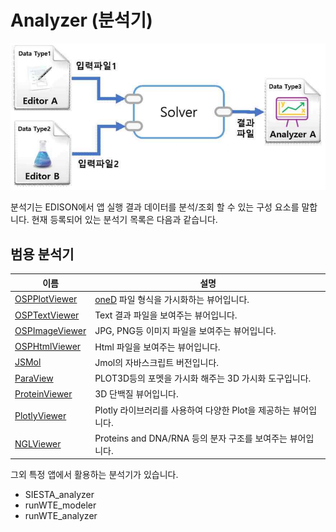
# Analyzer (분석기)

![사이언스 앱 실행 시나리오](../asset/image/03/image02_execution_scenario.png)

분석기는 EDISON에서 앱 실행 결과 데이터를 분석/조회 할 수 있는 구성 요소를 말합니다. 현재 등록되어 있는 분석기 목록은 다음과 같습니다.

## 범용 분석기
|이름|설명|
|--|--|
|[OSPPlotViewer]()|[oneD](../04_Science_App_Programing/02_Output_programing/) 파일 형식을 가시화하는 뷰어입니다.|
|[OSPTextViewer]()|Text 결과 파일을 보여주는 뷰어입니다.|
|[OSPImageViewer]()|JPG, PNG등 이미지 파일을 보여주는 뷰어입니다.|
|[OSPHtmlViewer]()|Html 파일을 보여주는 뷰어입니다.|
|[JSMol]()|Jmol의 자바스크립트 버전입니다.  |
|[ParaView]()|PLOT3D등의 포멧을 가시화 해주는 3D 가시화 도구입니다.|
|[ProteinViewer]()|3D 단백질 뷰어입니다.|
|[PlotlyViewer]()|Plotly 라이브러리를 사용하여 다양한 Plot을 제공하는 뷰어입니다. |
|[NGLViewer]()| Proteins and DNA/RNA 등의 분자 구조를 보여주는 뷰어입니다.|

그외 특정 앱에서 활용하는 분석기가 있습니다.
- SIESTA_analyzer
- runWTE_modeler
- runWTE_analyzer
